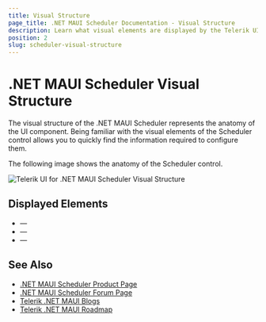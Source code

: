 ```yaml
---
title: Visual Structure
page_title: .NET MAUI Scheduler Documentation - Visual Structure
description: Learn what visual elements are displayed by the Telerik UI for .NET MAUI Scheduler, and see how these elements build the visual structure of the control.
position: 2
slug: scheduler-visual-structure
---
```


# .NET MAUI Scheduler Visual Structure

The visual structure of the .NET MAUI Scheduler represents the anatomy of the UI component. Being familiar with the visual elements of the Scheduler control allows you to quickly find the information required to configure them.

The following image shows the anatomy of the Scheduler control.

![Telerik UI for .NET MAUI Scheduler Visual Structure](images/)

## Displayed Elements

* **<name-of-the-visual-element>**&mdash;
* **<name-of-the-visual-element>**&mdash;
* **<name-of-the-visual-element>**&mdash;

## See Also

- [.NET MAUI Scheduler Product Page]()
- [.NET MAUI Scheduler Forum Page]()
- [Telerik .NET MAUI Blogs](https://www.telerik.com/blogs/mobile-net-maui)
- [Telerik .NET MAUI Roadmap](https://www.telerik.com/support/whats-new/maui-ui/roadmap)